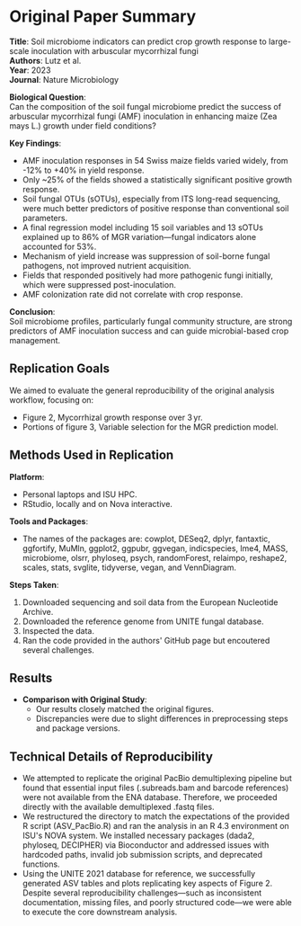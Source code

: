 # Original Paper Summary

**Title**: Soil microbiome indicators can predict crop growth response to large-scale inoculation with arbuscular mycorrhizal fungi  
**Authors**: Lutz et al.  
**Year**: 2023  
**Journal**: Nature Microbiology

**Biological Question**:  
Can the composition of the soil fungal microbiome predict the success of arbuscular mycorrhizal fungi (AMF) inoculation in enhancing maize (Zea mays L.) growth under field conditions?

**Key Findings**:
- AMF inoculation responses in 54 Swiss maize fields varied widely, from -12% to +40% in yield response.
- Only ~25% of the fields showed a statistically significant positive growth response.
- Soil fungal OTUs (sOTUs), especially from ITS long-read sequencing, were much better predictors of positive response than conventional soil parameters.
- A final regression model including 15 soil variables and 13 sOTUs explained up to 86% of MGR variation—fungal indicators alone accounted for 53%.
- Mechanism of yield increase was suppression of soil-borne fungal pathogens, not improved nutrient acquisition.
- Fields that responded positively had more pathogenic fungi initially, which were suppressed post-inoculation.
- AMF colonization rate did not correlate with crop response.

**Conclusion**:  
Soil microbiome profiles, particularly fungal community structure, are strong predictors of AMF inoculation success and can guide microbial-based crop management.

## Replication Goals
We aimed to evaluate the general reproducibility of the original analysis workflow, focusing on:
- Figure 2, Mycorrhizal growth response over 3 yr.
- Portions of figure 3, Variable selection for the MGR prediction model.

## Methods Used in Replication
**Platform**:  
- Personal laptops and ISU HPC. 
- RStudio, locally and on Nova interactive.

**Tools and Packages**:  
- The names of the packages are: cowplot, DESeq2, dplyr, fantaxtic, ggfortify, MuMln, ggplot2, ggpubr, ggvegan, indicspecies, lme4, MASS, microbiome, olsrr, phyloseq, psych, randomForest, relaimpo, reshape2, scales, stats, svglite, tidyverse, vegan, and VennDiagram.

**Steps Taken**:
1. Downloaded sequencing and soil data from the European Nucleotide Archive.
2. Downloaded the reference genome from UNITE fungal database.
3. Inspected the data.
4. Ran the code provided in the authors' GitHub page but encoutered several challenges.

## Results
- **Comparison with Original Study**:  
  - Our results closely matched the original figures.
  - Discrepancies were due to slight differences in preprocessing steps and package versions.

## Technical Details of Reproducibility
- We attempted to replicate the original PacBio demultiplexing pipeline but found that essential input files (.subreads.bam and barcode references) were not available from the ENA database. Therefore, we proceeded directly with the available demultiplexed .fastq files.
- We restructured the directory to match the expectations of the provided R script (ASV_PacBio.R) and ran the analysis in an R 4.3 environment on ISU's NOVA system. We installed necessary packages (dada2, phyloseq, DECIPHER) via Bioconductor and addressed issues with hardcoded paths, invalid job submission scripts, and deprecated functions.
- Using the UNITE 2021 database for reference, we successfully generated ASV tables and plots replicating key aspects of Figure 2. Despite several reproducibility challenges—such as inconsistent documentation, missing files, and poorly structured code—we were able to execute the core downstream analysis.
